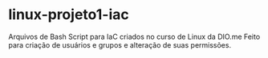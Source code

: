 # linux-projeto1-iac
Arquivos de Bash Script para IaC criados no curso de Linux da DIO.me
Feito para criação de usuários e grupos e alteração de suas permissões.
